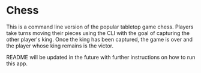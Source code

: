 # Chess

This is a command line version of the popular tabletop game chess.
Players take turns moving their pieces using the CLI with the goal of capturing the other player's king.
Once the king has been captured, the game is over and the player whose king remains is the victor.

README will be updated in the future with further instructions on how to run this app.
